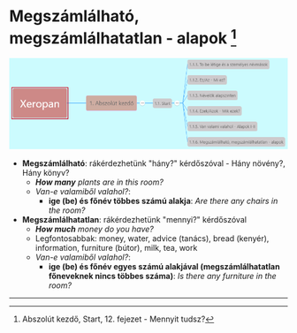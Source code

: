 # Megszámlálható, megszámlálhatatlan - alapok [^1]

![1.1](images/1.1.png)

* **Megszámlálható**: rákérdezhetünk "hány?" kérdőszóval - Hány növény?, Hány könyv?
  * ***How many*** *plants are in this room?*
  * *Van-e valamiből valahol?*:
    * **ige (be) és főnév többes számú alakja**: *Are there any chairs in the room?*
* **Megszámlálhatatlan**: rákérdezhetünk "mennyi?" kérdőszóval
  * ***How much*** *money do you have?*
  * Legfontosabbak: money, water, advice (tanács), bread (kenyér), information, furniture (bútor), milk, tea, work
  * *Van-e valamiből valahol?*:
    * **ige (be) és főnév egyes számú alakjával (megszámlálhatatlan főneveknek nincs többes száma)**: *Is there any furniture in the room?*

---
[^1]: Abszolút kezdő, Start, 12. fejezet - Mennyit tudsz?